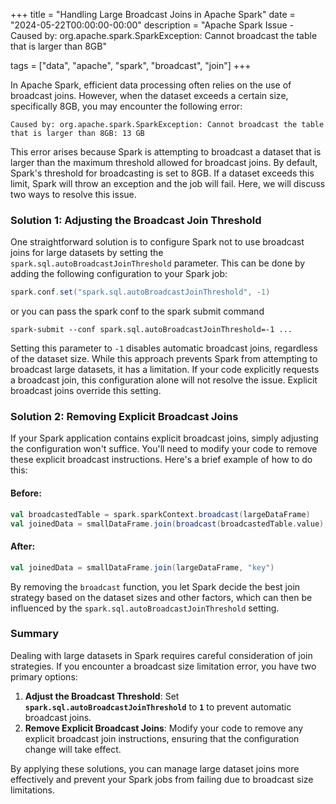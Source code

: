 +++
title = "Handling Large Broadcast Joins in Apache Spark"
date = "2024-05-22T00:00:00-00:00"
description = "Apache Spark Issue - Caused by: org.apache.spark.SparkException: Cannot broadcast the table that is larger than 8GB"

tags = ["data", "apache", "spark", "broadcast", "join"]
+++

In Apache Spark, efficient data processing often relies on the use of broadcast joins. However, when the dataset exceeds a certain size, specifically 8GB, you may encounter the following error:

```shell
Caused by: org.apache.spark.SparkException: Cannot broadcast the table that is larger than 8GB: 13 GB
```

This error arises because Spark is attempting to broadcast a dataset that is larger than the maximum threshold allowed for broadcast joins. By default, Spark's threshold for broadcasting is set to 8GB. If a dataset exceeds this limit, Spark will throw an exception and the job will fail. Here, we will discuss two ways to resolve this issue.

### Solution 1: Adjusting the Broadcast Join Threshold

One straightforward solution is to configure Spark not to use broadcast joins for large datasets by setting the `spark.sql.autoBroadcastJoinThreshold` parameter. This can be done by adding the following configuration to your Spark job:

```scala
spark.conf.set("spark.sql.autoBroadcastJoinThreshold", -1)
```

or you can pass the spark conf to the spark submit command

```shell
spark-submit --conf spark.sql.autoBroadcastJoinThreshold=-1 ...
```

Setting this parameter to `-1` disables automatic broadcast joins, regardless of the dataset size. While this approach prevents Spark from attempting to broadcast large datasets, it has a limitation. If your code explicitly requests a broadcast join, this configuration alone will not resolve the issue. Explicit broadcast joins override this setting.

### Solution 2: Removing Explicit Broadcast Joins

If your Spark application contains explicit broadcast joins, simply adjusting the configuration won't suffice. You'll need to modify your code to remove these explicit broadcast instructions. Here's a brief example of how to do this:

#### Before:

```scala
val broadcastedTable = spark.sparkContext.broadcast(largeDataFrame)
val joinedData = smallDataFrame.join(broadcast(broadcastedTable.value), "key")
```

#### After:

```scala
val joinedData = smallDataFrame.join(largeDataFrame, "key")
```

By removing the `broadcast` function, you let Spark decide the best join strategy based on the dataset sizes and other factors, which can then be influenced by the `spark.sql.autoBroadcastJoinThreshold` setting.

### Summary

Dealing with large datasets in Spark requires careful consideration of join strategies. If you encounter a broadcast size limitation error, you have two primary options:

1. **Adjust the Broadcast Threshold**: Set **`spark.sql.autoBroadcastJoinThreshold`** to **`1`** to prevent automatic broadcast joins.
2. **Remove Explicit Broadcast Joins**: Modify your code to remove any explicit broadcast join instructions, ensuring that the configuration change will take effect.

By applying these solutions, you can manage large dataset joins more effectively and prevent your Spark jobs from failing due to broadcast size limitations.
